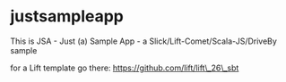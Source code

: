 # justsampleapp
This is JSA - Just (a) Sample App - a Slick/Lift-Comet/Scala-JS/DriveBy sample

for a Lift template go there: https://github.com/lift/lift\_26\_sbt
